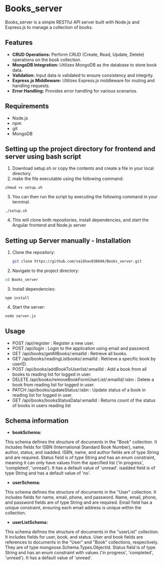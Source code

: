 # Books_server

Books_server is a simple RESTful API server built with Node.js and Express.js to manage a collection of books.

## Features

- **CRUD Operations:** Perform CRUD (Create, Read, Update, Delete) operations on the book collection.
- **MongoDB Integration:** Utilizes MongoDB as the database to store book data.
- **Validation:** Input data is validated to ensure consistency and integrity.
- **Express.js Middleware:** Utilizes Express.js middleware for routing and handling requests.
- **Error Handling:** Provides error handling for various scenarios.

## Requirements

- Node.js
- npm
- git
- MongoDB

## Setting up the project directory for frontend and server using bash script 

1. Download setup.sh or copy the contents and create a file in your local directory.
2. make the file executable using the following command:

```
chmod +x setup.sh
```

3. You can then run the script by executing the following command in your terminal.

```
./setup.sh
```

4. This will clone both repositories, install dependencies, and start the Angular frontend and Node.js server
   
## Setting up Server manually - Installation

1. Clone the repository:

   ```bash
   git clone https://github.com/vaibhav030694/Books_server.git
   ```

2. Navigate to the project directory:

```bash
cd Books_server
```
3. Install dependencies:

```
npm install
```

4. Start the server:

```bash
node server.js
```

## Usage
- POST /api/register : Register a new user. 
- POST /api/login : Login to the application using email and password.
- GET /api/books/getAllBooks/:emailId : Retrieve all books.
- GET /api/books/readingListbooks/:emailId : Retrieve a specific book by userID.
- POST /api/books/addBookToUserlist/:emailId : Add a book from all books to reading list for logged in user.
- DELETE /api/books/removeBookFormUserList/:emailId/:isbn :  Delete a book from reading list for logged in user.
- PATCH /api/books/updateStatus/:isbn : Update status of a book in reading list for logged in user.
- GET /api/books/booksStatusData/:emailId : Returns count of the status of books in users reading list

## Schema information 
- **bookSchema:**

This schema defines the structure of documents in the "Book" collection.
It includes fields for ISBN (International Standard Book Number), name, author, status, and isadded.
ISBN, name, and author fields are of type String and are required.
Status field is of type String and has an enum constraint, meaning it can only have values from the specified list ('in progress', 'completed', 'unread'). It has a default value of 'unread'.
isadded field is of type String and has a default value of 'no'.

- **userSchema:**

This schema defines the structure of documents in the "User" collection.
It includes fields for name, email, phone, and password.
Name, email, phone, and password fields are of type String and are required.
Email field has a unique constraint, ensuring each email address is unique within the collection.

- **userListSchema:**

This schema defines the structure of documents in the "userList" collection.
It includes fields for user, book, and status.
User and book fields are references to documents in the "User" and "Book" collections, respectively. They are of type mongoose.Schema.Types.ObjectId.
Status field is of type String and has an enum constraint with values ('in progress', 'completed', 'unread'). It has a default value of 'unread'.
